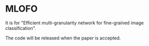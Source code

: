 # MLOFO
It is for "Efficient multi-granularity network for fine-grained image classification".

The code will be released when the paper is accepted.
